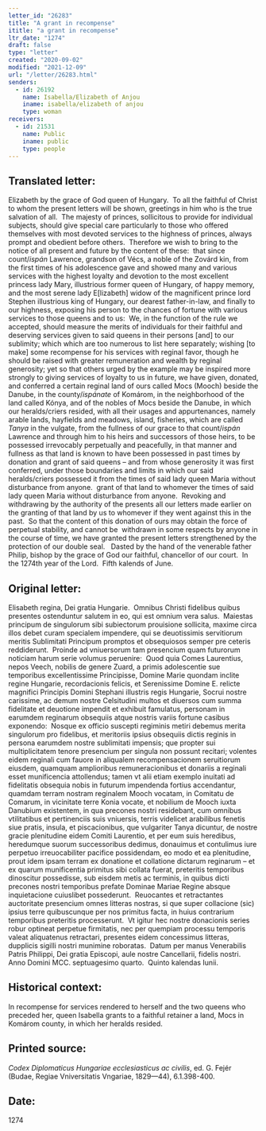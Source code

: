 ```yaml
---
letter_id: "26283"
title: "A grant in recompense"
ititle: "a grant in recompense"
ltr_date: "1274"
draft: false
type: "letter"
created: "2020-09-02"
modified: "2021-12-09"
url: "/letter/26283.html"
senders:
  - id: 26192
    name: Isabella/Elizabeth of Anjou
    iname: isabella/elizabeth of anjou
    type: woman
receivers:
  - id: 21531
    name: Public
    iname: public
    type: people
---
```

<h2> Translated letter:</h2><p>Elizabeth by the grace of God queen of Hungary.&nbsp; To all the faithful of Christ to whom the present letters will be shown, greetings in him who is the true salvation of all.&nbsp; The majesty of princes, sollicitous to provide for individual subjects, should give special care particularly to those who offered themselves with most devoted services to the highness of princes, always prompt and obedient before others.&nbsp; Therefore we wish to bring to the notice of all present and future by the content of these:&nbsp; that since count/<i>ispán</i> Lawrence, grandson of Vécs, a noble of the Zovárd kin, from the first times of his adolescence gave and showed many and various services with the highest loyalty and devotion to the most excellent princess lady Mary, illustrious former queen of Hungary, of happy memory, and the most serene lady E[lizabeth] widow of the magnificent prince lord Stephen illustrious king of Hungary, our dearest father-in-law, and finally to our highness, exposing his person to the chances of fortune with various services to those queens and to us:&nbsp; We, in the function of the rule we accepted, should measure the merits of individuals for their faithful and deserving services given to said queens in their persons [and] to our sublimity; which which are too numerous to list here separately; wishing [to make] some recompense for his services with reginal favor, though he should be raised with greater remuneration and wealth by reginal generosity; yet so that others urged by the example may be inspired more strongly to giving services of loyalty to us in future, we have given, donated, and conferred a certain reginal land of ours called Mocs (Mooch) beside the Danube, in the county/<i>ispánate</i> of Komárom, in the neighborhood of the land called Kónya, and of the nobles of Mocs beside the Danube, in which our heralds/criers resided, with all their usages and appurtenances, namely arable lands, hayfields and meadows, island, fisheries, which are called <i>Tanya</i> in the vulgate, from the fullness of our grace to that count/<i>ispán </i>Lawrence and through him to his heirs and successors of those heirs, to be possessed irrevocably perpetually and peacefully, in that manner and fullness as that land is known to have been possessed in past times by donation and grant of said queens – and from whose generosity it was first conferred, under those boundaries and limits in which our said heralds/criers possessed it from the times of said lady queen Maria without disturbance from anyone.&nbsp; grant of that land to whomever the times of said lady queen Maria without disturbance from anyone.&nbsp; Revoking and withdrawing by the authority of the presents all our letters made earlier on the granting of that land by us to whomever if they went against this in the past.&nbsp; So that the content of this donation of ours may obtain the force of perpetual stability, and cannot be&nbsp; withdrawn in some respects by anyone in the course of time, we have granted the present letters strengthened by the protection of our double seal.&nbsp;&nbsp; Dasted by the hand of the venerable father Philip, bishop by the grace of God our faithful, chancellor of our court.&nbsp; In the 1274th year of the Lord.&nbsp; Fifth kalends of June.</p><h2 class="mt-4"> Original letter:</h2><p>Elisabeth regina, Dei gratia Hungarie.&nbsp; Omnibus Christi fidelibus quibus presentes ostenduntur salutem in eo, qui est omnium vera salus.&nbsp; Maiestas principum de singulorum sibi subiectorum prouisione sollicita, maxime circa illos debet curam specialem impendere, qui se deuotissimis servitiorum meritis Sublimitati Principum promptos et obsequiosos semper pre ceteris reddiderunt.&nbsp; Proinde ad vniuersorum tam presencium quam futurorum noticiam harum serie volumus peruenire:&nbsp; Quod quia Comes Laurentius, nepos Veech, nobilis de genere Zuard, a primis adolescentie sue temporibus excellentissime Principisse, Domine Marie quondam inclite regine Hungarie, recordacionis felicis, et Serenissime Domine E. relicte magnifici Principis Domini Stephani illustris regis Hungarie, Socrui nostre carissime, ac demum nostre Celsitudini multos et diuersos cum summa fidelitate et deuotione impendit et exhibuit famulatus, personam in earumdem reginarum obsequiis atque nostris variis fortune casibus exponendo:&nbsp; Nosque ex officio suscepti regiminis metiri debemus merita singulorum pro fidelibus, et meritoriis ipsius obsequiis dictis reginis in persona earumdem nostre sublimitati impensis; que propter sui multiplicitatem tenore presencium per singula non possunt recitari; volentes eidem reginali cum fauore in aliqualem recompensacionem seruitiorum eiusdem, quamquam amplioribus remuneracionibus et donariis a reginali esset munificencia attollendus; tamen vt alii etiam exemplo inuitati ad fidelitatis obsequia nobis in futurum impendenda fortius accendantur, quamdam terram nostram reginalem Mooch vocatam, in Comitatu de Comarum, in vicinitate terre Konia vocate, et nobilium de Mooch iuxta Danubium existentem, in qua precones nostri residebant, cum omnibus vtilitatibus et pertinenciis suis vniuersis, terris videlicet arabilibus fenetis siue pratis, insula, et piscacionibus, que vulgariter Tanya dicuntur, de nostre gracie plenitudine eidem Comiti Laurentio, et per eum suis heredibus, heredumque suorum successoribus dedimus, donauimus et contulimus iure perpetuo irreuocabiliter pacifice possidendam, eo modo et ea plenitudine, prout idem ipsam terram ex donatione et collatione dictarum reginarum – et ex quarum munificentia primitus sibi collata fuerat, preteritis temporibus dinoscitur possedisse, sub eisdem metis ac terminis, in quibus dicti precones nostri temporibus prefate Dominae Mariae Regine absque inquietacione cuiuslibet possederunt.&nbsp; Reuocantes et retractantes auctoritate presencium omnes litteras nostras, si que super collacione (sic) ipsius terre quibuscunque per nos primitus facta, in huius contrarium temporibus preteritis processerunt.&nbsp; Vt igitur hec nostre donacionis series robur optineat perpetue firmitatis, nec per quempiam processu temporis valeat aliquatenus retractari, presentes eidem concessimus litteras, dupplicis sigilli nostri munimine roboratas.&nbsp; Datum per manus Venerabilis Patris Philippi, Dei gratia Episcopi, aule nostre Cancellarii, fidelis nostri.&nbsp; Anno Domini MCC. septuagesimo quarto.&nbsp; Quinto kalendas Iunii.</p><h2 class="mt-4"> Historical context:</h2><p>In recompense for services rendered to herself and the two queens who preceded her, queen Isabella grants to a faithful retainer a land, Mocs in Komárom county,&nbsp;in which her heralds resided.</p><h2 class="mt-4"> Printed source:</h2><p><i>Codex Diplomaticus Hungariae ecclesiasticus ac civilis</i>, ed. G. Fejér (Budae, Regiae Vniversitatis Vngariae, 1829—44), 6.1.398-400.</p><h2 class="mt-4"> Date:</h2>1274